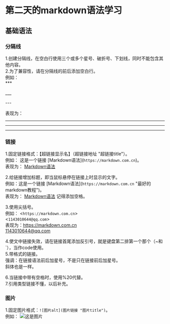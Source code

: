 # 第二天的markdown语法学习  
## 基础语法  
### 分隔线  
1.创建分隔线，在空白行使用三个或多个星号、破折号、下划线，同时不能包含其他内容。  
2.为了兼容性，请在分隔线的前后添加空白行。  
例如：  
\***

\___  

\---  

表现为：  

***  

___  

---

### 链接
1.固定链接格式：【超链接显示名】（超链接地址 "超链接title"）。  
例如： 这是一个链接 \[Markdown语法](`https://markdown.com.cn`)。  
表现为： [Markdown语法](https://markdown.com.cn)  

2.给链接增加标题，即当鼠标悬停在链接上时显示的文字。  
例如：这是一个链接 \[Markdown语法](`https://markdown.com.cn` "最好的markdown教程")。  
表现为： [Markdown语法](https://markdown.com.cn "最好的markdown教程")
记得添加空格。  

3.使用尖括号。  
例如： <`https://markdown.com.cn`>  
<`1143010644@qq.com`>  
 表现为：<https://markdown.com.cn>  
 <1143010644@qq.com>  

 4.使文中链接失效，请在链接首尾添加反引号，就是键盘第二排第一个那个（~和`），当作code使用。  
 5.带格式的链接。  
 强调：在链接语法前后加星号，不是只在链接前后加星号。  
 斜体也是一样。  

 6.当链接中带有空格时，使用%20代替。  
 7.引用类型链接不懂，以后补充。  
 ### 图片  
 1.固定图片格式：`![图片alt](图片链接 "图片title")`。  
 例如： ![这是图片](/assets/img/philly-magic-garden.jpg "Magic Gardens")
